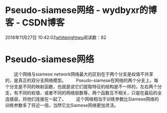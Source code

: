 # Pseudo-siamese网络 - wydbyxr的博客 - CSDN博客
2018年11月27日 10:42:02[whitenightwu](https://me.csdn.net/wydbyxr)阅读数：82
# Pseudo-siamese网络
  这个网络与siamese network网络最大的区别在于两个分支是权值不共享的，是真正的双分支网络模型。
  Pseudo-siamese在网络的两个分支上，每个分支是不同的映射函数，也就是说它们提取特征的结构是不一样的，左右两个分支，有不同的权值、或者不同的网络层数等，两个函数互不相关，只是在最后的全连接层，将他们连接在一起了。
  这个网络相当于训练参数比Siamese网络的训练参数多了将近一倍，当然它比Siamese网络更加灵活。
